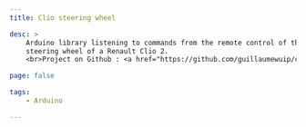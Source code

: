 ```yaml
---
title: Clio steering wheel

desc: >
    Arduino library listening to commands from the remote control of the
    steering wheel of a Renault Clio 2.
    <br>Project on Github : <a href="https://github.com/guillaumewuip/clioSteeringWheelCmd">clioSteeringWheelCmd</a>.

page: false

tags:
    - Arduino

---
```

